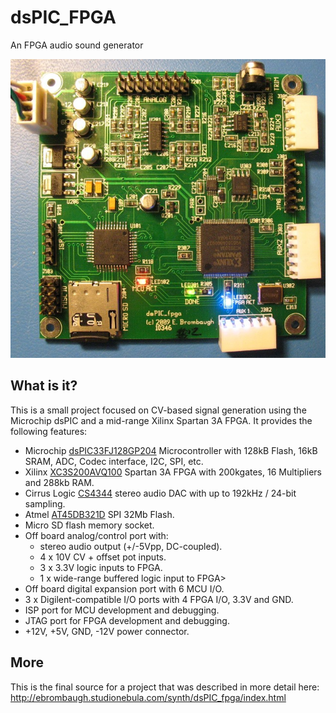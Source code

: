 # dsPIC_FPGA
An FPGA audio sound generator

![Hardware Picture](docs/dsPIC_fpga_full.jpg)

## What is it?
This is a small project focused on CV-based signal generation using the
Microchip dsPIC and a mid-range Xilinx Spartan 3A FPGA. It provides the
following features:

* Microchip <a href="http://www.microchip.com/wwwproducts/Devices.aspx?dDocName=en532297">dsPIC33FJ128GP204</a> Microcontroller with 128kB Flash, 16kB SRAM, ADC, Codec interface, I2C, SPI, etc.
* Xilinx <a href="http://www.xilinx.com/products/spartan3a/">XC3S200AVQ100</a> Spartan 3A FPGA with 200kgates, 16 Multipliers and 288kb RAM.
* Cirrus Logic <a href="http://www.cirrus.com/en/products/pro/detail/P1050.html">CS4344</a> stereo audio DAC with up to 192kHz / 24-bit sampling.
* Atmel <a href="http://www.atmel.com/dyn/products/product_card.asp?part_id=3818">AT45DB321D</a> SPI 32Mb Flash.
* Micro SD flash memory socket.
* Off board analog/control port with:
	* stereo audio output (+/-5Vpp, DC-coupled).
	* 4 x 10V CV + offset pot inputs.
	* 3 x 3.3V logic inputs to FPGA.
	* 1 x wide-range buffered logic input to FPGA>
* Off board digital expansion port with 6 MCU I/O.
* 3 x Digilent-compatible I/O ports with 4 FPGA I/O, 3.3V and GND.
* ISP port for MCU development and debugging.
* JTAG port for FPGA development and debugging.
* +12V, +5V, GND, -12V power connector.

## More
This is the final source for a project that was described in more detail here:
http://ebrombaugh.studionebula.com/synth/dsPIC_fpga/index.html